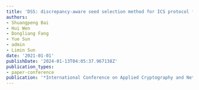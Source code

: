 ```yaml
---
title: 'DSS: discrepancy-aware seed selection method for ICS protocol fuzzing'
authors:
- Shuangpeng Bai
- Hui Wen
- Dongliang Fang
- Yue Sun
- admin
- Limin Sun
date: '2021-01-01'
publishDate: '2024-01-13T04:05:37.967138Z'
publication_types:
- paper-conference
publication: '*International Conference on Applied Cryptography and Network Security (ACNS)*'
---
```

